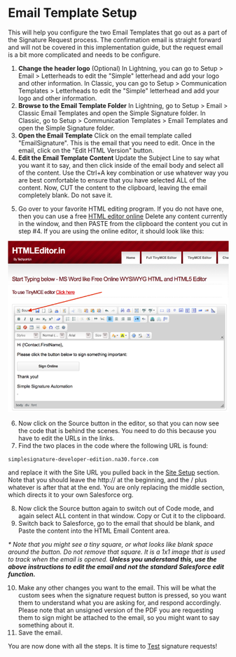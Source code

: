 # Email Template Setup

This will help you configure the two Email Templates that go out as a part of the Signature Request process.  The confirmation email is straight forward and will not be covered in this implementation guide, but the request email is a bit more complicated and needs to be configure.

1. <b>Change the header logo</b>  (Optional) In Lightning, you can go to Setup > Email > Letterheads to edit the "Simple" letterhead and add your logo and other information.  In Classic, you can go to Setup > Communication Templates > Letterheads to edit the "Simple" letterhead and add your logo and other information.
2. <b>Browse to the Email Template Folder</b>  In Lightning, go to Setup > Email > Classic Email Templates and open the Simple Signature folder.  In Classic, go to Setup > Communication Templates > Email Templates and open the Simple Signature folder.
3. <b>Open the Email Template</b>  Click on the email template called "EmailSignature".  This is the email that you need to edit.  Once in the email, click on the "Edit HTML Version" button.
4. <b>Edit the Email Template Content</b> Update the Subject Line to say what you want it to say, and then click inside of the email body and select all of the content.  Use the Ctrl+A key combination or use whatever way you are best comfortable to ensure that you have selected ALL of the content.  Now, CUT the content to the clipboard, leaving the email completely blank.  Do not save it.
5) Go over to your favorite HTML editing program.  If you do not have one, then you can use a free [HTML editor online](http://htmleditor.in)  Delete any content currently in the window, and then PASTE from the clipboard the content you cut in step #4.  If you are using the online editor, it should look like this:

![alt text](images/HTMLEditor.png "HTML Editor example")

6. Now click on the Source button in the editor, so that you can now see the code that is behind the scenes.  You need to do this because you have to edit the URLs in the links.
7. Find the two places in the code where the following URL is found:

```
simplesignature-developer-edition.na30.force.com
```

and replace it with the Site URL you pulled back in the [Site Setup](SiteSetup.md) section.  Note that you should leave the http:// at the beginning, and the / plus whatever is after that at the end.  You are only replacing the middle section, which directs it to your own Salesforce org.

8. Now click the Source button again to switch out of Code mode, and again select ALL content in that window.  Copy or Cut it to the clipboard.
9. Switch back to Salesforce, go to the email that should be blank, and Paste the content into the HTML Email Content area.

<i>* Note that you might see a tiny square, or what looks like blank space around the button.  Do not remove that square.  It is a 1x1 image that is used to track when the email is opened.  <b>Unless you understand this, use the above instructions to edit the email and not the standard Salesforce edit function.</b></i>

10. Make any other changes you want to the email.  This will be what the custom sees when the signature request button is pressed, so you want them to understand what you are asking for, and respond accordingly.  Please note that an unsigned version of the PDF you are requesting them to sign might be attached to the email, so you might want to say something about it.
11. Save the email.

You are now done with all the steps.  It is time to [Test](SignatureRequests.md#testing) signature requests!

